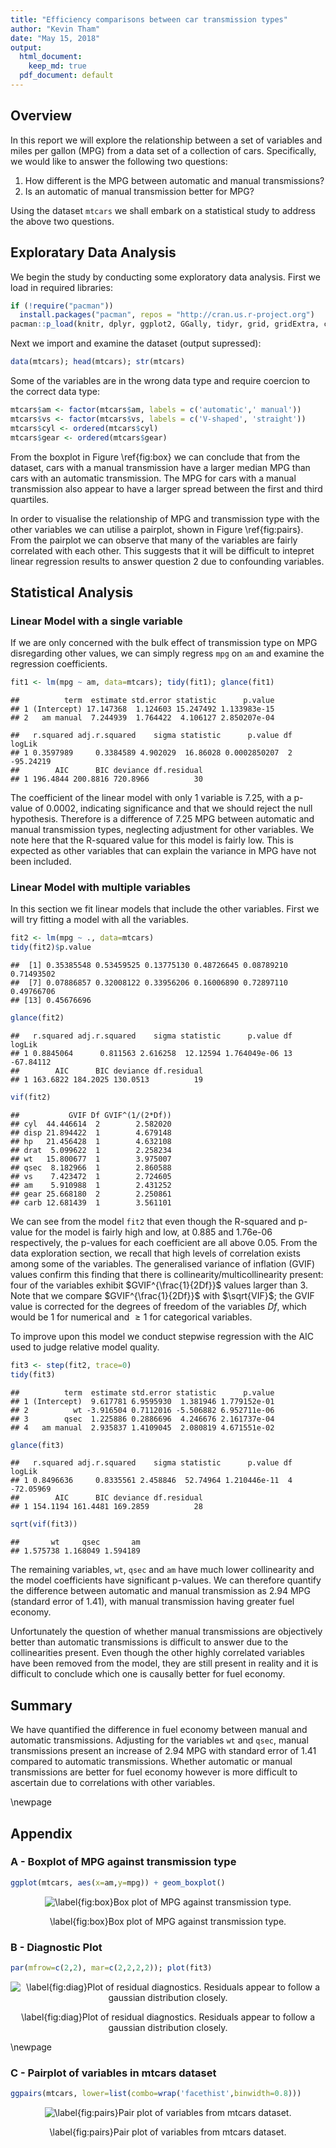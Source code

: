 ```yaml
---
title: "Efficiency comparisons between car transmission types"
author: "Kevin Tham"
date: "May 15, 2018"
output: 
  html_document:
    keep_md: true
  pdf_document: default
---
```




## Overview

In this report we will explore the relationship between a set of variables and miles per gallon (MPG) from a data set of a collection of cars. Specifically, we would like to answer the following two questions:

1. How different is the MPG between automatic and manual transmissions?
2. Is an automatic of manual transmission better for MPG?

Using the dataset `mtcars` we shall embark on a statistical study to address the above two questions.

## Exploratary Data Analysis

We begin the study by conducting some exploratory data analysis. First we load in required libraries:


```r
if (!require("pacman"))
  install.packages("pacman", repos = "http://cran.us.r-project.org")
pacman::p_load(knitr, dplyr, ggplot2, GGally, tidyr, grid, gridExtra, car, broom, tibble)
```

Next we import and examine the dataset (output supressed):


```r
data(mtcars); head(mtcars); str(mtcars)
```

Some of the variables are in the wrong data type and require coercion to the correct data type: 


```r
mtcars$am <- factor(mtcars$am, labels = c('automatic',' manual'))
mtcars$vs <- factor(mtcars$vs, labels = c('V-shaped', 'straight'))
mtcars$cyl <- ordered(mtcars$cyl)
mtcars$gear <- ordered(mtcars$gear)
```


From the boxplot in Figure \ref{fig:box} we can conclude that from the dataset, cars with a manual transmission have a larger median MPG than cars with an automatic transmission. The MPG for cars with a manual transmission also appear to have a larger spread between the first and third quartiles.

In order to visualise the relationship of MPG and transmission type with the other variables we can utilise a pairplot, shown in Figure \ref{fig:pairs}. From the pairplot we can observe that many of the variables are fairly correlated with each other. This suggests that it will be difficult to intepret linear regression results to answer question 2 due to confounding variables.


## Statistical Analysis

### Linear Model with a single variable

If we are only concerned with the bulk effect of transmission type on MPG disregarding other values, we can simply regress `mpg` on `am` and examine the regression coefficients.


```r
fit1 <- lm(mpg ~ am, data=mtcars); tidy(fit1); glance(fit1)
```

```
##          term  estimate std.error statistic      p.value
## 1 (Intercept) 17.147368  1.124603 15.247492 1.133983e-15
## 2   am manual  7.244939  1.764422  4.106127 2.850207e-04
```

```
##   r.squared adj.r.squared    sigma statistic      p.value df    logLik
## 1 0.3597989     0.3384589 4.902029  16.86028 0.0002850207  2 -95.24219
##        AIC      BIC deviance df.residual
## 1 196.4844 200.8816 720.8966          30
```

The coefficient of the linear model with only 1 variable is 7.25, with a p-value of 0.0002, indicating significance and that we should reject the null hypothesis. Therefore is a difference of 7.25 MPG between automatic and manual transmission types, neglecting adjustment for other variables. We note here that the R-squared value for this model is fairly low. This is expected as other variables that can explain the variance in MPG have not been included.

### Linear Model with multiple variables

In this section we fit linear models that include the other variables. First we will try fitting a model with all the variables.


```r
fit2 <- lm(mpg ~ ., data=mtcars)
tidy(fit2)$p.value
```

```
##  [1] 0.35385548 0.53459525 0.13775130 0.48726645 0.08789210 0.71493502
##  [7] 0.07886857 0.32008122 0.33956206 0.16006890 0.72897110 0.49766706
## [13] 0.45676696
```

```r
glance(fit2)
```

```
##   r.squared adj.r.squared    sigma statistic      p.value df    logLik
## 1 0.8845064      0.811563 2.616258  12.12594 1.764049e-06 13 -67.84112
##        AIC      BIC deviance df.residual
## 1 163.6822 184.2025 130.0513          19
```

```r
vif(fit2)
```

```
##           GVIF Df GVIF^(1/(2*Df))
## cyl  44.446614  2        2.582020
## disp 21.894422  1        4.679148
## hp   21.456428  1        4.632108
## drat  5.099622  1        2.258234
## wt   15.800677  1        3.975007
## qsec  8.182966  1        2.860588
## vs    7.423472  1        2.724605
## am    5.910988  1        2.431252
## gear 25.668180  2        2.250861
## carb 12.681439  1        3.561101
```

We can see from the model `fit2` that even though the R-squared and p-value for the model is fairly high and low, at 0.885 and 1.76e-06 respectively, the p-values for each coefficient are all above 0.05. From the data exploration section, we recall that high levels of correlation exists among some of the variables. The generalised variance of inflation (GVIF) values confirm this finding that there is collinearity/multicollinearity present: four of the variables exhibit $GVIF^{\frac{1}{2Df}}$ values larger than $3$. Note that we compare $GVIF^{\frac{1}{2Df}}$ with $\sqrt{VIF}$; the GVIF value is corrected for the degrees of freedom of the variables $Df$, which would be $1$ for numerical and $\geq 1$ for categorical variables. 



To improve upon this model we conduct stepwise regression with the AIC used to judge relative model quality. 


```r
fit3 <- step(fit2, trace=0)
tidy(fit3)
```

```
##          term  estimate std.error statistic      p.value
## 1 (Intercept)  9.617781 6.9595930  1.381946 1.779152e-01
## 2          wt -3.916504 0.7112016 -5.506882 6.952711e-06
## 3        qsec  1.225886 0.2886696  4.246676 2.161737e-04
## 4   am manual  2.935837 1.4109045  2.080819 4.671551e-02
```

```r
glance(fit3)
```

```
##   r.squared adj.r.squared    sigma statistic      p.value df    logLik
## 1 0.8496636     0.8335561 2.458846  52.74964 1.210446e-11  4 -72.05969
##        AIC      BIC deviance df.residual
## 1 154.1194 161.4481 169.2859          28
```

```r
sqrt(vif(fit3))
```

```
##       wt     qsec       am 
## 1.575738 1.168049 1.594189
```

The remaining variables, `wt`, `qsec` and `am` have much lower collinearity and the model coefficients have significant p-values. We can therefore quantify the difference between automatic and manual transmission as 2.94 MPG (standard error of 1.41), with manual transmission having greater fuel economy.

Unfortunately the question of whether manual transmissions are objectively better than automatic transmissions is difficult to answer due to the collinearities present. Even though the other highly correlated variables have been removed from the model, they are still present in reality and it is difficult to conclude which one is causally better for fuel economy. 

## Summary

We have quantified the difference in fuel economy between manual and automatic transmissions. Adjusting for the variables `wt` and `qsec`, manual transmissions present an increase of 2.94 MPG with standard error of 1.41 compared to automatic transmissions. Whether automatic or manual transmissions are better for fuel economy however is more difficult to ascertain due to correlations with other variables. 

\newpage

## Appendix

### A - Boxplot of MPG against transmission type


```r
ggplot(mtcars, aes(x=am,y=mpg)) + geom_boxplot()
```

<div class="figure" style="text-align: center">
<img src="reg_proj_files/figure-html/unnamed-chunk-8-1.png" alt="\label{fig:box}Box plot of MPG against transmission type."  />
<p class="caption">\label{fig:box}Box plot of MPG against transmission type.</p>
</div>

### B - Diagnostic Plot


```r
par(mfrow=c(2,2), mar=c(2,2,2,2)); plot(fit3)
```

<div class="figure" style="text-align: center">
<img src="reg_proj_files/figure-html/unnamed-chunk-9-1.png" alt="\label{fig:diag}Plot of residual diagnostics. Residuals appear to follow a gaussian distribution closely."  />
<p class="caption">\label{fig:diag}Plot of residual diagnostics. Residuals appear to follow a gaussian distribution closely.</p>
</div>

\newpage

### C - Pairplot of variables in mtcars dataset


```r
ggpairs(mtcars, lower=list(combo=wrap('facethist',binwidth=0.8)))
```

<div class="figure" style="text-align: center">
<img src="reg_proj_files/figure-html/unnamed-chunk-10-1.png" alt="\label{fig:pairs}Pair plot of variables from mtcars dataset."  />
<p class="caption">\label{fig:pairs}Pair plot of variables from mtcars dataset.</p>
</div>

